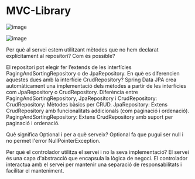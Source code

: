 # MVC-Library

![image](https://github.com/user-attachments/assets/964f2862-1f4f-481a-a9a6-a1a4e9500b07)

![image](https://github.com/user-attachments/assets/a6a30f2f-d64c-4bb0-a5ac-ede1d955ec67)

Per què al servei estem utilitzant mètodes que no hem declarat explícitament al repositori? Com és possible?


El repositori pot elegir fer l’extends de les interfícies PagingAndSortingRepository o de JpaRepository. En què es diferencien aquestes dues amb la interfície CrudRepository?
Spring Data JPA crea automàticament una implementació dels mètodes a partir de les interfícies com JpaRepository o CrudRepository.
Diferència entre PagingAndSortingRepository, JpaRepository i CrudRepository:
CrudRepository: Mètodes bàsics per CRUD.
JpaRepository: Extens CrudRepository amb funcionalitats addicionals (com paginació i ordenació).
PagingAndSortingRepository: Extens CrudRepository amb suport per paginació i ordenació.

Què significa Optional<Classe> i per a què serveix?
Optional fa que pugui ser null i no permet l'error NullPointerException.

Per què el controlador utilitza el servei i no la seva implementació? 
El servei és una capa d'abstracció que encapsula la lògica de negoci. El controlador interactua amb el servei per mantenir una separació de responsabilitats i facilitar el manteniment.
